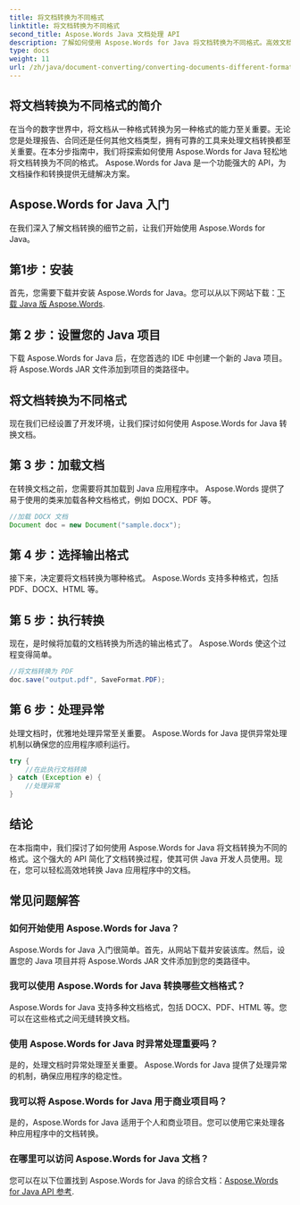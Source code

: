 ```yaml
---
title: 将文档转换为不同格式
linktitle: 将文档转换为不同格式
second_title: Aspose.Words Java 文档处理 API
description: 了解如何使用 Aspose.Words for Java 将文档转换为不同格式。高效文档转换的分步指南。
type: docs
weight: 11
url: /zh/java/document-converting/converting-documents-different-formats/
---
```


## 将文档转换为不同格式的简介

在当今的数字世界中，将文档从一种格式转换为另一种格式的能力至关重要。无论您是处理报告、合同还是任何其他文档类型，拥有可靠的工具来处理文档转换都至关重要。在本分步指南中，我们将探索如何使用 Aspose.Words for Java 轻松地将文档转换为不同的格式。 Aspose.Words for Java 是一个功能强大的 API，为文档操作和转换提供无缝解决方案。

## Aspose.Words for Java 入门

在我们深入了解文档转换的细节之前，让我们开始使用 Aspose.Words for Java。

## 第1步：安装

首先，您需要下载并安装 Aspose.Words for Java。您可以从以下网站下载：[下载 Java 版 Aspose.Words](https://releases.aspose.com/words/java/).

## 第 2 步：设置您的 Java 项目

下载 Aspose.Words for Java 后，在您首选的 IDE 中创建一个新的 Java 项目。将 Aspose.Words JAR 文件添加到项目的类路径中。

## 将文档转换为不同格式

现在我们已经设置了开发环境，让我们探讨如何使用 Aspose.Words for Java 转换文档。

## 第 3 步：加载文档

在转换文档之前，您需要将其加载到 Java 应用程序中。 Aspose.Words 提供了易于使用的类来加载各种文档格式，例如 DOCX、PDF 等。

```java
//加载 DOCX 文档
Document doc = new Document("sample.docx");
```

## 第 4 步：选择输出格式

接下来，决定要将文档转换为哪种格式。 Aspose.Words 支持多种格式，包括 PDF、DOCX、HTML 等。

## 第 5 步：执行转换

现在，是时候将加载的文档转换为所选的输出格式了。 Aspose.Words 使这个过程变得简单。

```java
//将文档转换为 PDF
doc.save("output.pdf", SaveFormat.PDF);
```

## 第 6 步：处理异常

处理文档时，优雅地处理异常至关重要。 Aspose.Words for Java 提供异常处理机制以确保您的应用程序顺利运行。

```java
try {
    //在此执行文档转换
} catch (Exception e) {
    //处理异常
}
```

## 结论

在本指南中，我们探讨了如何使用 Aspose.Words for Java 将文档转换为不同的格式。这个强大的 API 简化了文档转换过程，使其可供 Java 开发人员使用。现在，您可以轻松高效地转换 Java 应用程序中的文档。

## 常见问题解答

### 如何开始使用 Aspose.Words for Java？

Aspose.Words for Java 入门很简单。首先，从网站下载并安装该库。然后，设置您的 Java 项目并将 Aspose.Words JAR 文件添加到您的类路径中。

### 我可以使用 Aspose.Words for Java 转换哪些文档格式？

Aspose.Words for Java 支持多种文档格式，包括 DOCX、PDF、HTML 等。您可以在这些格式之间无缝转换文档。

### 使用 Aspose.Words for Java 时异常处理重要吗？

是的，处理文档时异常处理至关重要。 Aspose.Words for Java 提供了处理异常的机制，确保应用程序的稳定性。

### 我可以将 Aspose.Words for Java 用于商业项目吗？

是的，Aspose.Words for Java 适用于个人和商业项目。您可以使用它来处理各种应用程序中的文档转换。

### 在哪里可以访问 Aspose.Words for Java 文档？

您可以在以下位置找到 Aspose.Words for Java 的综合文档：[Aspose.Words for Java API 参考](https://reference.aspose.com/words/java/).